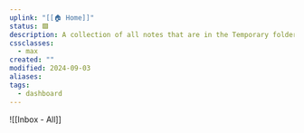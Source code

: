 ```yaml
---
uplink: "[[🏠 Home]]"
status: 🟩
description: A collection of all notes that are in the Temporary folder.
cssclasses:
  - max
created: ""
modified: 2024-09-03
aliases: 
tags:
  - dashboard
---
```

![[Inbox - All]]